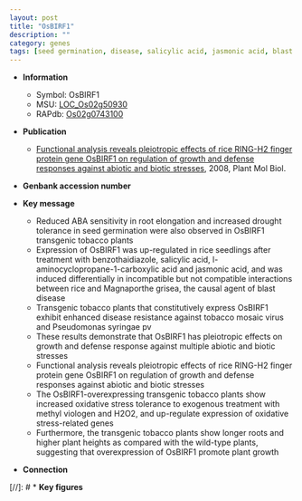 ```yaml
---
layout: post
title: "OsBIRF1"
description: ""
category: genes
tags: [seed germination, disease, salicylic acid, jasmonic acid, blast disease, jasmonic, blast, disease resistance,  ABA , drought, defense response, oxidative, growth, seedling, seed, height, biotic stress, defense, drought tolerance, root]
---
```


* **Information**  
    + Symbol: OsBIRF1  
    + MSU: [LOC_Os02g50930](http://rice.plantbiology.msu.edu/cgi-bin/ORF_infopage.cgi?orf=LOC_Os02g50930)  
    + RAPdb: [Os02g0743100](http://rapdb.dna.affrc.go.jp/viewer/gbrowse_details/irgsp1?name=Os02g0743100)  

* **Publication**  
    + [Functional analysis reveals pleiotropic effects of rice RING-H2 finger protein gene OsBIRF1 on regulation of growth and defense responses against abiotic and biotic stresses](http://www.ncbi.nlm.nih.gov/pubmed?term=Functional+analysis+reveals+pleiotropic+effects+of+rice+RING-H2+finger+protein+gene+OsBIRF1+on+regulation+of+growth+and+defense+responses+against+abiotic+and+biotic+stresses%5BTitle%5D), 2008, Plant Mol Biol.

* **Genbank accession number**  

* **Key message**  
    + Reduced ABA sensitivity in root elongation and increased drought tolerance in seed germination were also observed in OsBIRF1 transgenic tobacco plants
    + Expression of OsBIRF1 was up-regulated in rice seedlings after treatment with benzothaidiazole, salicylic acid, l-aminocyclopropane-1-carboxylic acid and jasmonic acid, and was induced differentially in incompatible but not compatible interactions between rice and Magnaporthe grisea, the causal agent of blast disease
    + Transgenic tobacco plants that constitutively express OsBIRF1 exhibit enhanced disease resistance against tobacco mosaic virus and Pseudomonas syringae pv
    + These results demonstrate that OsBIRF1 has pleiotropic effects on growth and defense response against multiple abiotic and biotic stresses
    + Functional analysis reveals pleiotropic effects of rice RING-H2 finger protein gene OsBIRF1 on regulation of growth and defense responses against abiotic and biotic stresses
    + The OsBIRF1-overexpressing transgenic tobacco plants show increased oxidative stress tolerance to exogenous treatment with methyl viologen and H2O2, and up-regulate expression of oxidative stress-related genes
    + Furthermore, the transgenic tobacco plants show longer roots and higher plant heights as compared with the wild-type plants, suggesting that overexpression of OsBIRF1 promote plant growth

* **Connection**  

[//]: # * **Key figures**  


